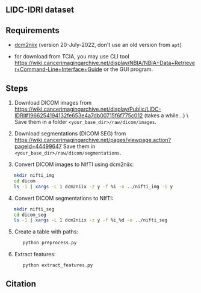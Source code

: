 ## LIDC-IDRI dataset

## Requirements

- [dcm2niix](https://github.com/rordenlab/dcm2niix) (version 20-July-2022, don't use an old version from `apt`)

- for download from TCIA, you may use CLI tool https://wiki.cancerimagingarchive.net/display/NBIA/NBIA+Data+Retriever+Command-Line+Interface+Guide or the GUI program.

## Steps

1. Download DICOM images from https://wiki.cancerimagingarchive.net/display/Public/LIDC-IDRI#1966254194132fe653e4a7db00715f6f775c012 (takes a while...) \\
   Save them in a folder `<your_base_dir>/raw/dicom/images`.

2. Download segmentations (DICOM SEG) from https://wiki.cancerimagingarchive.net/pages/viewpage.action?pageId=44499647
   Save them in `<your_base_dir>/raw/dicom/segmentations`.

3. Convert DICOM images to NIfTI using dcm2niix:

```bash
   mkdir nifti_img
   cd dicom
   ls -1 | xargs -L 1 dcm2niix -z y -f %i -o ../nifti_img -i y
```

4. Convert DICOM segmentations to NIfTI:

```bash
   mkdir nifti_seg
   cd dicom_seg
   ls -1 | xargs -L 1 dcm2niix -z y -f %i_%d -o ../nifti_seg
```

5. Create a table with paths:

   ```bash
      python preprocess.py
   ```

6. Extract features:

   ```bash
      python extract_features.py
   ```

## Citation
